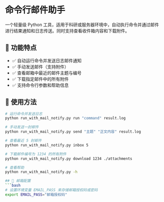 # 命令行邮件助手

一个轻量级 Python 工具，适用于科研或服务器环境中，自动执行命令并通过邮件进行结果通知和日志传送。同时支持查看收件箱内容和下载附件。

## 📌 功能特点

- ✅ 自动运行命令并发送日志邮件通知
- ✅ 手动发送邮件（支持附件）
- ✅ 查看邮箱中最近的邮件主题与编号
- ✅ 下载指定邮件中的所有附件
- ✅ 支持命令行参数和帮助信息

## 🔧 使用方法

```bash
# 运行命令并发送日志
python run_with_mail_notify.py run "command" result.log

# 手动发送一封邮件
python run_with_mail_notify.py send "主题" "正文内容" result.log

# 查看最近 5 封邮件
python run_with_mail_notify.py inbox 5

# 下载邮件编号为 1234 的所有附件
python run_with_mail_notify.py download 1234 ./attachments

# 查看帮助
python run_with_mail_notify.py -h

## 🔐 邮箱配置
```bash
# 设置环境变量 EMAIL_PASS 来存储邮箱授权码或密码
export EMAIL_PASS="邮箱授权码"
```
